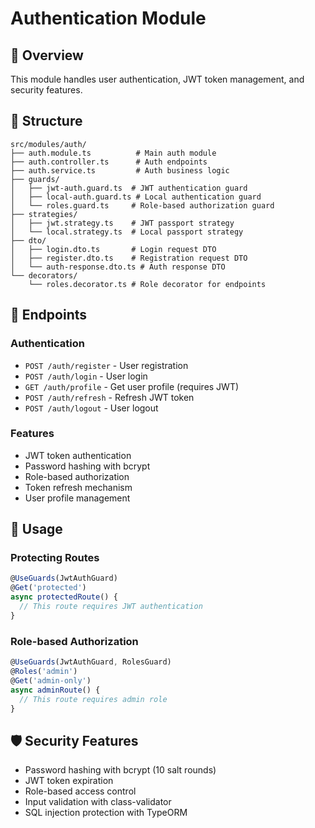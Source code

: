 # Authentication Module

## 🔐 Overview
This module handles user authentication, JWT token management, and security features.

## 📁 Structure
```
src/modules/auth/
├── auth.module.ts          # Main auth module
├── auth.controller.ts      # Auth endpoints
├── auth.service.ts         # Auth business logic
├── guards/
│   ├── jwt-auth.guard.ts  # JWT authentication guard
│   ├── local-auth.guard.ts # Local authentication guard
│   └── roles.guard.ts     # Role-based authorization guard
├── strategies/
│   ├── jwt.strategy.ts    # JWT passport strategy
│   └── local.strategy.ts  # Local passport strategy
├── dto/
│   ├── login.dto.ts       # Login request DTO
│   ├── register.dto.ts    # Registration request DTO
│   └── auth-response.dto.ts # Auth response DTO
└── decorators/
    └── roles.decorator.ts # Role decorator for endpoints
```

## 🚀 Endpoints

### Authentication
- `POST /auth/register` - User registration
- `POST /auth/login` - User login
- `GET /auth/profile` - Get user profile (requires JWT)
- `POST /auth/refresh` - Refresh JWT token
- `POST /auth/logout` - User logout

### Features
- JWT token authentication
- Password hashing with bcrypt
- Role-based authorization
- Token refresh mechanism
- User profile management

## 🔧 Usage

### Protecting Routes
```typescript
@UseGuards(JwtAuthGuard)
@Get('protected')
async protectedRoute() {
  // This route requires JWT authentication
}
```

### Role-based Authorization
```typescript
@UseGuards(JwtAuthGuard, RolesGuard)
@Roles('admin')
@Get('admin-only')
async adminRoute() {
  // This route requires admin role
}
```

## 🛡️ Security Features
- Password hashing with bcrypt (10 salt rounds)
- JWT token expiration
- Role-based access control
- Input validation with class-validator
- SQL injection protection with TypeORM
